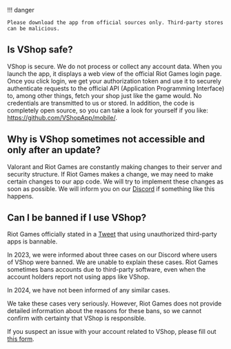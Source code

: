 !!! danger

    Please download the app from official sources only. Third-party stores can be malicious.

## Is VShop safe?
VShop is secure. We do not process or collect any account data. When you launch the app, it displays a web view of the official Riot Games login page. Once you click login, we get your authorization token and use it to securely authenticate requests to the official API (Application Programming Interface) to, among other things, fetch your shop just like the game would. No credentials are transmitted to us or stored. In addition, the code is completely open source, so you can take a look for yourself if you like: <https://github.com/VShopApp/mobile/>.

## Why is VShop sometimes not accessible and only after an update?
Valorant and Riot Games are constantly making changes to their server and security structure. If Riot Games makes a change, we may need to make certain changes to our app code. We will try to implement these changes as soon as possible. We will inform you on our [Discord](https://vshop.one/discord) if something like this happens.

## Can I be banned if I use VShop?

Riot Games officially stated in a [Tweet](https://twitter.com/playvalorant/status/1539728676815642624) that using unauthorized third-party apps is bannable.

In 2023, we were informed about three cases on our Discord where users of VShop were banned. We are unable to explain these cases. Riot Games sometimes bans accounts due to third-party software, even when the account holders report not using apps like VShop.

In 2024, we have not been informed of any similar cases.

We take these cases very seriously. However, Riot Games does not provide detailed information about the reasons for these bans, so we cannot confirm with certainty that VShop is responsible.

If you suspect an issue with your account related to VShop, please fill out [this form](https://tally.so/r/3yMVRp).
